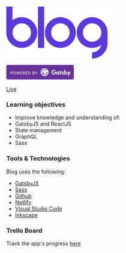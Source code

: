 [![Blog](./src/images/readme/blog-logo.png)](https://awesome-noyce-fc4528.netlify.app)

[![Gatsby](./src/images/readme/powered-by-gatsby-badge.png)](https://www.gatsbyjs.org/)

[Live](https://awesome-noyce-fc4528.netlify.app)

### Learning objectives

- Improve knowledge and understanding of:
- GatsbyJS and ReactJS
- State management
- GraphQL
- Sass

### Tools & Technologies

Blog uses the following:

- [GatsbyJS](https://www.gatsbyjs.org/)
- [Sass](https://sass-lang.com/)
- [Github](https://github.com/)
- [Netlify](https://www.netlify.com/)
- [Visual Studio Code](https://code.visualstudio.com/)
- [Inkscape](https://inkscape.org/)

### Trello Board

Track the app's progress [here](https://trello.com/b/NUTmglwB/blog)
